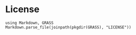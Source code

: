 # License

```@eval
using Markdown, GRASS
Markdown.parse_file(joinpath(pkgdir(GRASS), "LICENSE"))
```
